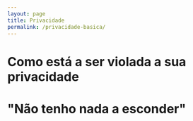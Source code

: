 ```yaml
---
layout: page
title: Privacidade
permalink: /privacidade-basica/
---
```


# Como está a ser violada a sua privacidade

# "Não tenho nada a esconder"
